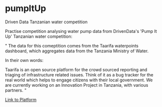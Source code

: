 # pumpItUp
Driven Data Tanzanian water competition 

Practise competition analysing water pump data from DrivenData's 'Pump It Up' Tanzanian water competition:

"
The data for this comeptition comes from the Taarifa waterpoints dashboard, which aggregates data from the Tanzania Ministry of Water.

  In their own words:

Taarifa is an open source platform for the crowd sourced reporting and triaging of infrastructure related issues. Think of it as a bug tracker for the real world which helps to engage citizens with their local government. We are currently working on an Innovation Project in Tanzania, with various partners.
"

[Link to Platform](https://www.drivendata.org/competitions/7/pump-it-up-data-mining-the-water-table/page/23/)
